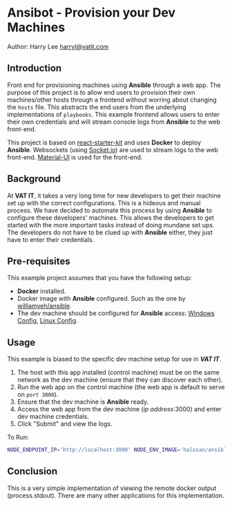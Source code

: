 # Ansibot - Provision your Dev Machines

Author: Harry Lee <harryl@vatit.com>

## Introduction

Front end for provisioning machines using **Ansible** through a web app. The purpose of this project is to allow end users to provision their own machines/other hosts through a frontend without worring about changing the `hosts` file. This abstracts the end users from the underlying implementations of `playbooks`. This example frontend allows users to enter their own credentials and will stream console logs from **Ansible** to the web front-end.

This project is based on [react-starter-kit](https://github.com/kriasoft/react-starter-kit) and uses **Docker** to deploy **Ansible**. Websockets (using [Socket.io](https://socket.io/)) are used to stream logs to the web front-end. [Material-UI](https://material-ui-1dab0.firebaseapp.com/) is used for the front-end.

## Background

At **VAT IT**, it takes a very long time for new developers to get their machine set up with the correct configurations. This is a hideous and manual process. We have decided to automate this process by using **Ansible** to configure these developers' machines. This allows the developers to get started with the more important tasks instead of doing mundane set ups. The developers do not have to be clued up with **Ansible** either, they just have to enter their credentials.

## Pre-requisites

This example project assumes that you have the following setup:
- **Docker** installed.
- Docker image with **Ansible** configured. Such as the one by [williamyeh/ansible](https://hub.docker.com/r/williamyeh/ansible/).
- The dev machine should be configured for **Ansible** access: [Windows Config](http://docs.ansible.com/ansible/latest/intro_windows.html), [Linux Config](http://docs.ansible.com/ansible/latest/intro_installation.html#managed-node-requirements).

## Usage

This example is biased to the specific dev machine setup for use in **_VAT IT_**. 

1. The host with this app installed (control machine) must be on the same network as the dev machine (ensure that they can discover each other).
2. Run the web app on the control machine (the web app is default to serve on `port 3000`).
2. Ensure that the dev machine is **Ansible** ready.
3. Access the web app from the dev machine (_ip address_:3000) and enter dev machine credentials.
4. Click "Submit" and view the logs.

To Run:

```bash
NODE_ENDPOINT_IP='http://localhost:3000' NODE_ENV_IMAGE='halosan/ansible-auto:demo' node build/server.js
```

## Conclusion

This is a very simple implementation of viewing the remote docker output (process.stdout). There are many other applications for this implementation.